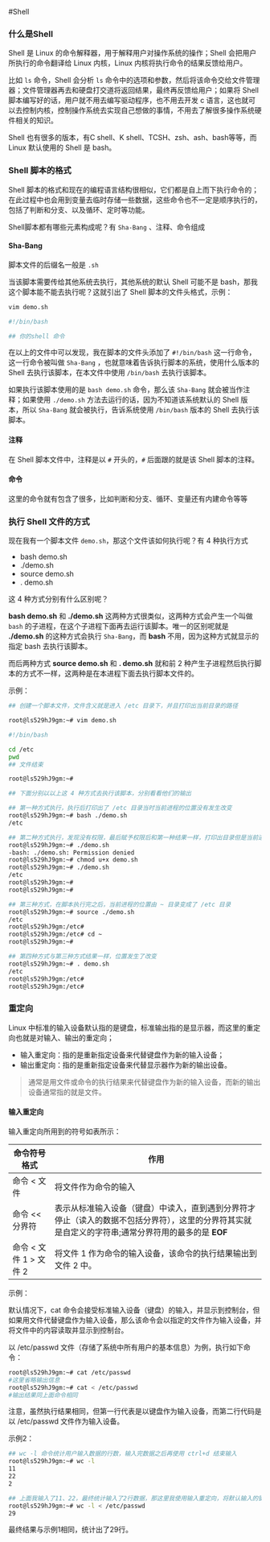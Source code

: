 #Shell


### 什么是Shell
Shell 是 Linux 的命令解释器，用于解释用户对操作系统的操作；Shell 会把用户所执行的命令翻译给 Linux 内核，Linux 内核将执行命令的结果反馈给用户。

比如 `ls` 命令，Shell 会分析 `ls` 命令中的选项和参数，然后将该命令交给文件管理器；文件管理器再去和硬盘打交道将返回结果，最终再反馈给用户；如果将 Shell 脚本编写好的话，用户就不用去编写驱动程序，也不用去开发 c 语言，这也就可以去控制内核，控制操作系统去实现自己想做的事情，不用去了解很多操作系统硬件相关的知识。

Shell 也有很多的版本，有C shell、K shell、TCSH、zsh、ash、bash等等，而 Linux 默认使用的 Shell 是 bash。

### Shell 脚本的格式

Shell 脚本的格式和现在的编程语言结构很相似，它们都是自上而下执行命令的；在此过程中也会用到变量去临时存储一些数据，这些命令也不一定是顺序执行的，包括了判断和分支、以及循环、定时等功能。

Shell脚本都有哪些元素构成呢？有 `Sha-Bang` 、注释、命令组成

#### Sha-Bang

脚本文件的后缀名一般是 `.sh`

当该脚本需要传给其他系统去执行，其他系统的默认 Shell 可能不是 bash，那我这个脚本能不能去执行呢？这就引出了 Shell 脚本的文件头格式，示例：

```bash
vim demo.sh

#!/bin/bash

## 你的shell 命令
```

在以上的文件中可以发现，我在脚本的文件头添加了 `#!/bin/bash` 这一行命令，这一行命令被叫做 `Sha-Bang` ，也就意味着告诉执行脚本的系统，使用什么版本的 Shell 去执行该脚本，在本文件中使用 `/bin/bash` 去执行该脚本。

如果执行该脚本使用的是 `bash demo.sh` 命令，那么该 `Sha-Bang` 就会被当作注释；如果使用 `./demo.sh` 方法去运行的话，因为不知道该系统默认的 Shell 版本，所以 `Sha-Bang` 就会被执行，告诉系统使用 `/bin/bash` 版本的 Shell 去执行该脚本。


#### 注释
在 Shell 脚本文件中，注释是以 `#` 开头的，`#` 后面跟的就是该 Shell 脚本的注释。

#### 命令
这里的命令就有包含了很多，比如判断和分支、循环、变量还有内建命令等等


### 执行 Shell 文件的方式

现在我有一个脚本文件 `demo.sh`，那这个文件该如何执行呢？有 4 种执行方式

- bash demo.sh
- ./demo.sh
- source demo.sh
- . demo.sh

这 4 种方式分别有什么区别呢？

**bash demo.sh** 和 **./demo.sh**  这两种方式很类似，这两种方式会产生一个叫做 `bash` 的子进程，在这个子进程下面再去运行该脚本。唯一的区别呢就是 **./demo.sh** 的这种方式会执行 `Sha-Bang`，而 **bash** 不用，因为这种方式就显示的指定 bash 去执行该脚本。

而后两种方式 **source demo.sh** 和 **. demo.sh** 就和前 2 种产生子进程然后执行脚本的方式不一样，这两种是在本进程下面去执行脚本文件的。

示例：
```bash
## 创建一个脚本文件，文件含义就是进入 /etc 目录下，并且打印出当前目录的路径

root@ls529hJ9gm:~# vim demo.sh

#!/bin/bash

cd /etc
pwd
## 文件结束

root@ls529hJ9gm:~#

## 下面分别以以上这 4 种方式去执行该脚本，分别看看他们的输出

## 第一种方式执行，执行后打印出了 /etc 目录当时当前进程的位置没有发生改变
root@ls529hJ9gm:~# bash ./demo.sh
/etc

## 第二种方式执行，发现没有权限，最后赋予权限后和第一种结果一样，打印出目录但是当前进程的位置没有发生改变
root@ls529hJ9gm:~# ./demo.sh
-bash: ./demo.sh: Permission denied
root@ls529hJ9gm:~# chmod u+x demo.sh
root@ls529hJ9gm:~# ./demo.sh
/etc
root@ls529hJ9gm:~#
root@ls529hJ9gm:~#

## 第三种方式，在脚本执行完之后，当前进程的位置由 ~ 目录变成了 /etc 目录
root@ls529hJ9gm:~# source ./demo.sh
/etc
root@ls529hJ9gm:/etc#
root@ls529hJ9gm:/etc# cd ~
root@ls529hJ9gm:~#

## 第四种方式与第三种方式结果一样，位置发生了改变
root@ls529hJ9gm:~# . demo.sh
/etc
root@ls529hJ9gm:/etc#
root@ls529hJ9gm:/etc#
```


### 重定向

Linux 中标准的输入设备默认指的是键盘，标准输出指的是显示器，而这里的重定向也就是对输入、输出的重定向；
-   输入重定向：指的是重新指定设备来代替键盘作为新的输入设备；
-   输出重定向：指的是重新指定设备来代替显示器作为新的输出设备。

> 通常是用文件或命令的执行结果来代替键盘作为新的输入设备，而新的输出设备通常指的就是文件。

#### 输入重定向

输入重定向所用到的符号如表所示：

| 命令符号格式           | 作用                                                         |
| ---------------------- | ------------------------------------------------------------ |
| 命令 < 文件            | 将文件作为命令的输入                                         |
| 命令 << 分界符         | 表示从标准输入设备（键盘）中读入，直到遇到分界符才停止（读入的数据不包括分界符），这里的分界符其实就是自定义的字符串;通常分界符用的最多的是 **EOF** |
| 命令 < 文件 1 > 文件 2 | 将文件 1 作为命令的输入设备，该命令的执行结果输出到文件 2 中。 |

示例：

默认情况下，cat 命令会接受标准输入设备（键盘）的输入，并显示到控制台，但如果用文件代替键盘作为输入设备，那么该命令会以指定的文件作为输入设备，并将文件中的内容读取并显示到控制台。

以 /etc/passwd 文件（存储了系统中所有用户的基本信息）为例，执行如下命令：

```bash
root@ls529hJ9gm:~# cat /etc/passwd
#这里省略输出信息
root@ls529hJ9gm:~# cat < /etc/passwd
#输出结果同上面命令相同
```

注意，虽然执行结果相同，但第一行代表是以键盘作为输入设备，而第二行代码是以 /etc/passwd 文件作为输入设备。



示例2：

```bash
## wc -l 命令统计用户输入数据的行数，输入完数据之后再使用 ctrl+d 结束输入
root@ls529hJ9gm:~# wc -l
11
22
2

## 上面我输入了11、22，最终统计输入了2行数据，那这里我使用输入重定向，将默认输入的键盘换到一个文件输入，也是上面的 /etc//passwd 文件
root@ls529hJ9gm:~# wc -l < /etc/passwd
29
```

最终结果与示例1相同，统计出了29行。

